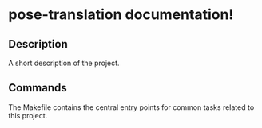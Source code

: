 # pose-translation documentation!

## Description

A short description of the project.

## Commands

The Makefile contains the central entry points for common tasks related to this project.

